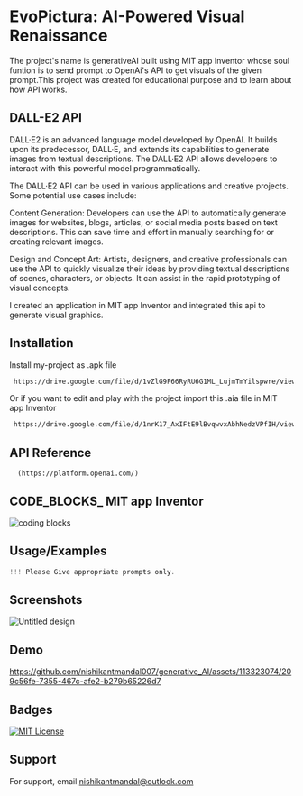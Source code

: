 
# EvoPictura: AI-Powered Visual Renaissance
The project's name is generativeAI built using MIT app Inventor whose soul funtion is to send prompt to OpenAi's API to get visuals of the given prompt.This project was created for educational purpose and to learn about how API works.

## DALL-E2 API

DALL·E2 is an advanced language model developed by OpenAI. It builds upon its predecessor, DALL·E, and extends its capabilities to generate images from textual descriptions. The DALL·E2 API allows developers to interact with this powerful model programmatically.

The DALL·E2 API can be used in various applications and creative projects. Some potential use cases include:

Content Generation: Developers can use the API to automatically generate images for websites, blogs, articles, or social media posts based on text descriptions. This can save time and effort in manually searching for or creating relevant images.

Design and Concept Art: Artists, designers, and creative professionals can use the API to quickly visualize their ideas by providing textual descriptions of scenes, characters, or objects. It can assist in the rapid prototyping of visual concepts.

I created an application in MIT app Inventor and integrated this api to generate visual graphics.


## Installation

Install my-project as .apk file

```bash
 https://drive.google.com/file/d/1vZlG9F66RyRU6G1ML_LujmTmYilspwre/view?usp=sharing
```

Or if you want to edit and play with the project import this .aia file in MIT app Inventor

```bash
 https://drive.google.com/file/d/1nrK17_AxIFtE9lBvqwvxAbhNedzVPfIH/view?usp=sharing
```





## API Reference


```http
  (https://platform.openai.com/)
```
## CODE_BLOCKS_ MIT app Inventor
![coding blocks](https://github.com/nishikantmandal007/generative_AI/assets/113323074/342698dc-34eb-4dfd-ba4e-2fb5fe623c20)



## Usage/Examples

```javascript
!!! Please Give appropriate prompts only.
```


## Screenshots
![Untitled design](https://github.com/nishikantmandal007/generative_AI/assets/113323074/3fe2baf9-5670-4380-8b25-d075eb575de9)


## Demo


https://github.com/nishikantmandal007/generative_AI/assets/113323074/209c56fe-7355-467c-afe2-b279b65226d7



## Badges
[![MIT License](https://img.shields.io/badge/License-MIT-green.svg)](https://choosealicense.com/licenses/mit/)


## Support

For support, email nishikantmandal@outlook.com 

